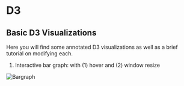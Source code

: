 # D3

## Basic D3 Visualizations

Here you will find some annotated D3 visualizations as well as a brief tutorial on modifying each. 

1. Interactive bar graph: with (1) hover and (2) window resize

![Bargraph](https://github.com/elbagn/D3/blob/master/Interactive%20Bar%20Graph/tumbnail.png)
